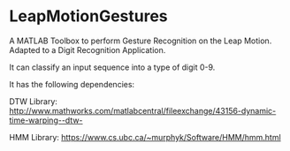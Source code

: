 # LeapMotionGestures
A MATLAB Toolbox to perform Gesture Recognition on the Leap Motion. 
Adapted to a Digit Recognition Application.

It can classify an input sequence into a type of digit 0-9.

It has the following dependencies:

DTW Library: http://www.mathworks.com/matlabcentral/fileexchange/43156-dynamic-time-warping--dtw-

HMM Library: https://www.cs.ubc.ca/~murphyk/Software/HMM/hmm.html

